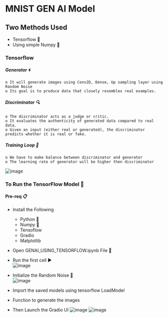 # MNIST GEN AI Model

## Two Methods Used

* Tensorflow 🧠
* Using simple Numpy 🧮


### Tensorflow
##### Generator 🌀 
    o It will generate images using Conv2D, Dense, Up sampling layer using Random Noise
    o Its goal is to produce data that closely resembles real examples.
##### Discriminator 🔍
    o The discriminator acts as a judge or critic.
    o It evaluates the authenticity of generated data compared to real data.
    o Given an input (either real or generated), the discriminator predicts whether it is real or fake.
##### Training Loop 🔄
    o We have to make balance between discriminator and generator
    o The learning rate of generator will be higher then discriminator

![image](https://github.com/Mehroz17/Deep_Learning_Projects/assets/166553028/a62f0982-1fc9-4dac-9e78-59417d4b2b79)


### To Run the TensorFlow Model  🚀
#### Pre-req 📋

* Install the Following
  * Python  🐍
  * Numpy 🧮
  * Tensoflow
  * Gradio
  * Matplotlib
    
* Open GENAI_USING_TENSORFLOW.ipynb File  📂
* Run the first cell ▶️<br>
  ![image](https://github.com/Mehroz17/Deep_Learning_Projects/assets/166553028/b6dab129-a720-4b53-bb64-33562ce0f449)
* Initialize the Random Noise 🎲<br>
 ![image](https://github.com/Mehroz17/Deep_Learning_Projects/assets/166553028/4c63cf9a-de1c-49f4-aeae-e91c87c05852)
* Import the saved models using tensorflow LoadModel
* Function to generate the images
* Then Launch the Gradio UI
 ![image](https://github.com/Mehroz17/Deep_Learning_Projects/assets/166553028/59bcee99-e374-4e67-9ebb-79b923c9b8c9)
![image](https://github.com/Mehroz17/Deep_Learning_Projects/assets/166553028/641b93d2-91fb-4327-a1ac-f41a117d58bb)



  
